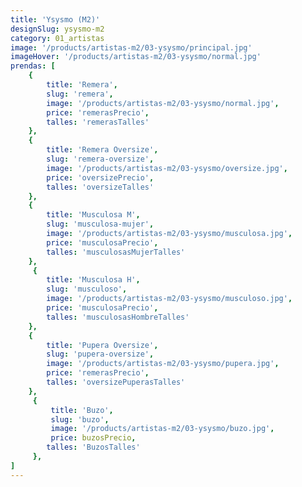 ```yaml
---
title: 'Ysysmo (M2)'
designSlug: ysysmo-m2
category: 01_artistas
image: '/products/artistas-m2/03-ysysmo/principal.jpg'
imageHover: '/products/artistas-m2/03-ysysmo/normal.jpg'
prendas: [
    {   
        title: 'Remera',
        slug: 'remera',          
        image: '/products/artistas-m2/03-ysysmo/normal.jpg',
        price: 'remerasPrecio',
        talles: 'remerasTalles'
    },
    {
        title: 'Remera Oversize',
        slug: 'remera-oversize',
        image: '/products/artistas-m2/03-ysysmo/oversize.jpg',
        price: 'oversizePrecio',
        talles: 'oversizeTalles'
    },
    {
        title: 'Musculosa M',
        slug: 'musculosa-mujer',
        image: '/products/artistas-m2/03-ysysmo/musculosa.jpg',
        price: 'musculosaPrecio',
        talles: 'musculosasMujerTalles'
    },
     {
        title: 'Musculosa H',
        slug: 'musculoso',
        image: '/products/artistas-m2/03-ysysmo/musculoso.jpg',
        price: 'musculosaPrecio',
        talles: 'musculosasHombreTalles'
    },
    {
        title: 'Pupera Oversize',
        slug: 'pupera-oversize',
        image: '/products/artistas-m2/03-ysysmo/pupera.jpg',
        price: 'remerasPrecio',
        talles: 'oversizePuperasTalles'
    },
     {
         title: 'Buzo',
         slug: 'buzo',
         image: '/products/artistas-m2/03-ysysmo/buzo.jpg',
         price: buzosPrecio,
        talles: 'BuzosTalles'
     },
]
---
```

